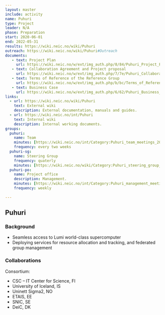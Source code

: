 ```yaml
---
layout: master
include: activity
name: Puhuri
type: Project
leader: N/A
phase: Preparation
start: 2020-06-01
end: 2022-05-31
results: https://wiki.neic.no/wiki/Puhuri
outreach: https://wiki.neic.no/wiki/Puhuri#Outreach
documents:
   - text: Project Plan
     url: https://wiki.neic.no/w/ext/img_auth.php/8/84/Puhuri_Project_Plan.pdf
   - text: Collaboration Agreement and Project proposal 
     url: https://wiki.neic.no/w/ext/img_auth.php/7/7e/Puhuri_Collaboration_Agreement.pdf 
   - text: Terms of Reference of the Reference Group
     url: https://wiki.neic.no/w/ext/img_auth.php/b/bc/Terms_of_Reference_for_Puhuri_Reference_Group.pdf
   - text: Business Case
     url: https://wiki.neic.no/w/ext/img_auth.php/6/62/Puhuri_Business_Case.pdf
links:
  - url: https://wiki.neic.no/wiki/Puhuri
    text: External wiki
    description: External documentation, manuals and guides.
  - url: https://wiki.neic.no/int/Puhuri
    text: Internal wiki
    description: Internal working documents.
groups:
  puhuri:
    name: Team
    minutes: [https://wiki.neic.no/int/Category:Puhuri_team_meetings_2020 minutes] (in internal wiki)
    frequency: every two weeks
  puhuri-sg:
    name: Steering Group
    frequency: quaterly
    minutes: [https://wiki.neic.no/wiki/Category:Puhuri_steering_group_meetings SG minutes]
  puhuri-po:
    name: Project office
    description: Management.
    minutes: [https://wiki.neic.no/int/Category:Puhuri_management_meetings_2020 minutes] (in internal wiki)
    frequency: weekly
     
---
```

## Puhuri

### Background

* Seamless access to Lumi world-class supercomputer
* Deploying services for resource allocation and 	tracking, and federated group management

### Collaborations
Consortium:
* CSC – IT Center for Science, FI
* University of Iceland, IS
* Uninett Sigma2, NO
* ETAIS, EE
* SNIC, SE
* DeiC, DK

